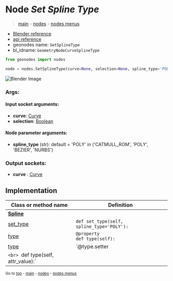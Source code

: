 # Node *Set Spline Type*

> [main](../index.md) - [nodes](nodes.md) - [nodes menus](nodes_menus.md)

- [Blender reference](https://docs.blender.org/manual/en/latest/modeling/geometry_nodes/curve/set_spline_type.html)
- [api reference](https://docs.blender.org/api/current/bpy.types.GeometryNodeCurveSplineType.html)
- geonodes name: `SetSplineType`
- bl_idname: `GeometryNodeCurveSplineType`

```python
from geonodes import nodes

node = nodes.SetSplineType(curve=None, selection=None, spline_type='POLY')
```

![Blender Image](https://docs.blender.org/manual/en/latest/_images/node-types_GeometryNodeCurveSplineType.webp)

### Args:

#### Input socket arguments:

- **curve**: [Curve](Curve.md)
- **selection**: [Boolean](Boolean.md)

#### Node parameter arguments:

- **spline_type** (str): default = 'POLY' in ('CATMULL_ROM', 'POLY', 'BEZIER', 'NURBS')

### Output sockets:

- **curve** : [Curve](Curve.md)

## Implementation

| Class or method name | Definition |
|----------------------|------------|
| **[Spline](Spline.md)** |
| [set_type](Spline.md#set_type) | `def set_type(self, spline_type='POLY'):` |
| [type](Spline.md#type) | `@property`<br> `def type(self):` |
| [type](Spline.md#type) | `@type.setter
`<br> `def type(self, attr_value):` |

<sub>Go to [top](#node-Set-Spline-Type) - [main](../index.md) - [nodes](nodes.md) - [nodes menus](nodes_menus.md)</sub>

